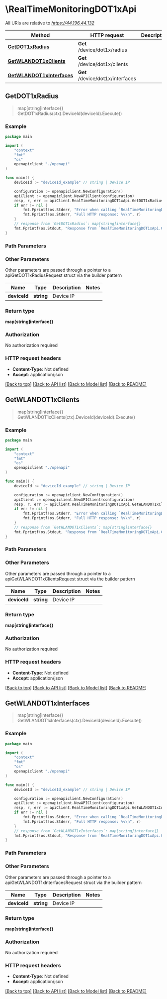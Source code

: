 # \RealTimeMonitoringDOT1xApi

All URIs are relative to *https://44.196.44.132*

Method | HTTP request | Description
------------- | ------------- | -------------
[**GetDOT1xRadius**](RealTimeMonitoringDOT1xApi.md#GetDOT1xRadius) | **Get** /device/dot1x/radius | 
[**GetWLANDOT1xClients**](RealTimeMonitoringDOT1xApi.md#GetWLANDOT1xClients) | **Get** /device/dot1x/clients | 
[**GetWLANDOT1xInterfaces**](RealTimeMonitoringDOT1xApi.md#GetWLANDOT1xInterfaces) | **Get** /device/dot1x/interfaces | 



## GetDOT1xRadius

> map[string]interface{} GetDOT1xRadius(ctx).DeviceId(deviceId).Execute()





### Example

```go
package main

import (
    "context"
    "fmt"
    "os"
    openapiclient "./openapi"
)

func main() {
    deviceId := "deviceId_example" // string | Device IP

    configuration := openapiclient.NewConfiguration()
    apiClient := openapiclient.NewAPIClient(configuration)
    resp, r, err := apiClient.RealTimeMonitoringDOT1xApi.GetDOT1xRadius(context.Background()).DeviceId(deviceId).Execute()
    if err != nil {
        fmt.Fprintf(os.Stderr, "Error when calling `RealTimeMonitoringDOT1xApi.GetDOT1xRadius``: %v\n", err)
        fmt.Fprintf(os.Stderr, "Full HTTP response: %v\n", r)
    }
    // response from `GetDOT1xRadius`: map[string]interface{}
    fmt.Fprintf(os.Stdout, "Response from `RealTimeMonitoringDOT1xApi.GetDOT1xRadius`: %v\n", resp)
}
```

### Path Parameters



### Other Parameters

Other parameters are passed through a pointer to a apiGetDOT1xRadiusRequest struct via the builder pattern


Name | Type | Description  | Notes
------------- | ------------- | ------------- | -------------
 **deviceId** | **string** | Device IP | 

### Return type

**map[string]interface{}**

### Authorization

No authorization required

### HTTP request headers

- **Content-Type**: Not defined
- **Accept**: application/json

[[Back to top]](#) [[Back to API list]](../README.md#documentation-for-api-endpoints)
[[Back to Model list]](../README.md#documentation-for-models)
[[Back to README]](../README.md)


## GetWLANDOT1xClients

> map[string]interface{} GetWLANDOT1xClients(ctx).DeviceId(deviceId).Execute()





### Example

```go
package main

import (
    "context"
    "fmt"
    "os"
    openapiclient "./openapi"
)

func main() {
    deviceId := "deviceId_example" // string | Device IP

    configuration := openapiclient.NewConfiguration()
    apiClient := openapiclient.NewAPIClient(configuration)
    resp, r, err := apiClient.RealTimeMonitoringDOT1xApi.GetWLANDOT1xClients(context.Background()).DeviceId(deviceId).Execute()
    if err != nil {
        fmt.Fprintf(os.Stderr, "Error when calling `RealTimeMonitoringDOT1xApi.GetWLANDOT1xClients``: %v\n", err)
        fmt.Fprintf(os.Stderr, "Full HTTP response: %v\n", r)
    }
    // response from `GetWLANDOT1xClients`: map[string]interface{}
    fmt.Fprintf(os.Stdout, "Response from `RealTimeMonitoringDOT1xApi.GetWLANDOT1xClients`: %v\n", resp)
}
```

### Path Parameters



### Other Parameters

Other parameters are passed through a pointer to a apiGetWLANDOT1xClientsRequest struct via the builder pattern


Name | Type | Description  | Notes
------------- | ------------- | ------------- | -------------
 **deviceId** | **string** | Device IP | 

### Return type

**map[string]interface{}**

### Authorization

No authorization required

### HTTP request headers

- **Content-Type**: Not defined
- **Accept**: application/json

[[Back to top]](#) [[Back to API list]](../README.md#documentation-for-api-endpoints)
[[Back to Model list]](../README.md#documentation-for-models)
[[Back to README]](../README.md)


## GetWLANDOT1xInterfaces

> map[string]interface{} GetWLANDOT1xInterfaces(ctx).DeviceId(deviceId).Execute()





### Example

```go
package main

import (
    "context"
    "fmt"
    "os"
    openapiclient "./openapi"
)

func main() {
    deviceId := "deviceId_example" // string | Device IP

    configuration := openapiclient.NewConfiguration()
    apiClient := openapiclient.NewAPIClient(configuration)
    resp, r, err := apiClient.RealTimeMonitoringDOT1xApi.GetWLANDOT1xInterfaces(context.Background()).DeviceId(deviceId).Execute()
    if err != nil {
        fmt.Fprintf(os.Stderr, "Error when calling `RealTimeMonitoringDOT1xApi.GetWLANDOT1xInterfaces``: %v\n", err)
        fmt.Fprintf(os.Stderr, "Full HTTP response: %v\n", r)
    }
    // response from `GetWLANDOT1xInterfaces`: map[string]interface{}
    fmt.Fprintf(os.Stdout, "Response from `RealTimeMonitoringDOT1xApi.GetWLANDOT1xInterfaces`: %v\n", resp)
}
```

### Path Parameters



### Other Parameters

Other parameters are passed through a pointer to a apiGetWLANDOT1xInterfacesRequest struct via the builder pattern


Name | Type | Description  | Notes
------------- | ------------- | ------------- | -------------
 **deviceId** | **string** | Device IP | 

### Return type

**map[string]interface{}**

### Authorization

No authorization required

### HTTP request headers

- **Content-Type**: Not defined
- **Accept**: application/json

[[Back to top]](#) [[Back to API list]](../README.md#documentation-for-api-endpoints)
[[Back to Model list]](../README.md#documentation-for-models)
[[Back to README]](../README.md)

